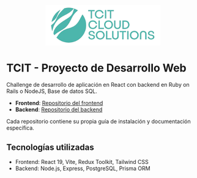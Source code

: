 <p align="center">
  <img src="./logo.webp" alt="Logo TCIT" width="300"/>
</p>

# TCIT - Proyecto de Desarrollo Web

Challenge de desarrollo de aplicación en React con backend en Ruby on Rails o NodeJS, Base de datos SQL.

- **Frontend**: [Repositorio del frontend](https://github.com/jonathanleivag/tcit-frontend.git)
- **Backend**: [Repositorio del backend](https://github.com/jonathanleivag/tcit-backend.git)

Cada repositorio contiene su propia guía de instalación y documentación específica.
</br>

## Tecnologías utilizadas

- Frontend: React 19, Vite, Redux Toolkit, Tailwind CSS
- Backend: Node.js, Express, PostgreSQL, Prisma ORM
